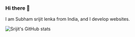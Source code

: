 ### Hi there 👋

I am Subham srijit lenka from India, and I develop websites.

![Srijit's GitHub stats](https://github-readme-stats.vercel.app/api?username=Subham-srijit-lenka&show_icons=true&theme=radical)

